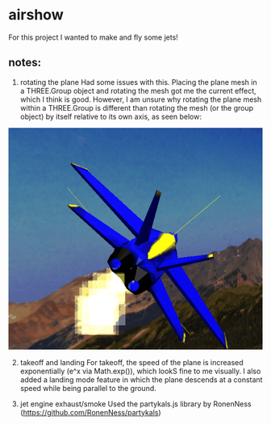 # airshow    
    
For this project I wanted to make and fly some jets!    
    
## notes:    
    
1. rotating the plane
Had some issues with this. Placing the plane mesh in a THREE.Group object and rotating the mesh got me the current effect, which I think is good. 
However, I am unsure why rotating the plane mesh within a THREE.Group is different than rotating the mesh (or the group object) by itself relative to its own axis, as seen below:    
    
![bad rotation example](pictures/rotation-example.gif)    
    
2. takeoff and landing
For takeoff, the speed of the plane is increased exponentially (e^x via Math.exp()), which lookS fine to me visually. I also added a landing mode feature in which the plane descends at a constant speed while being parallel to the ground.    
    
3. jet engine exhaust/smoke
Used the partykals.js library by RonenNess (https://github.com/RonenNess/partykals)    